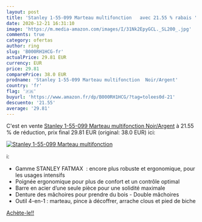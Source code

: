 ```yaml
---
layout: post
title: 'Stanley 1-55-099 Marteau multifonction   avec 21.55 % rabais '
date: 2020-12-21 16:31:10
image: 'https://m.media-amazon.com/images/I/31Nk2EpyGCL._SL200_.jpg'
comments: true
category: ofertas
author: ring
slug: 'B000RH1HCG-fr'
actualPrice: 29.81 EUR
currency: EUR
price: 29.81
comparePrice: 38.0 EUR
prodname: 'Stanley 1-55-099 Marteau multifonction  Noir/Argent'
country: 'fr'
flag: '🇫🇷'
buyurl: 'https://www.amazon.fr/dp/B000RH1HCG/?tag=tolees0d-21'
descuento: '21.55'
average: '29.81'
---
```


C'est en vente [Stanley 1-55-099 Marteau multifonction  Noir/Argent](https://www.amazon.fr/dp/B000RH1HCG/?tag=tolees0d-21)  à  21.55 % de réduction, prix final  29.81 EUR (original: 38.0 EUR) ici:

[![Stanley 1-55-099 Marteau multifonction  ](https://m.media-amazon.com/images/I/31Nk2EpyGCL._SL200_.jpg)](https://www.amazon.fr/dp/B000RH1HCG/?tag=tolees0d-21)

ℹ️:

- Gamme STANLEY FATMAX  : encore plus robuste et ergonomique, pour les usages intensifs
- Poignée ergonomique pour plus de confort et un contrôle optimal
- Barre en acier d’une seule pièce pour une solidité maximale
- Denture des mâchoires pour prendre du bois - Double mâchoires
- Outil 4-en-1 : marteau, pince à décoffrer, arrache clous et pied de biche

[Achète-le!!](https://www.amazon.fr/dp/B000RH1HCG/?tag=tolees0d-21)
